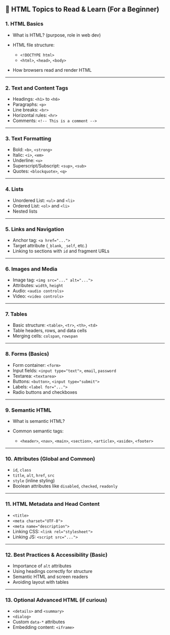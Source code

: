 ## 📘 HTML Topics to Read & Learn (For a Beginner)

### 1. **HTML Basics**

* What is HTML? (purpose, role in web dev)
* HTML file structure:

  * `<!DOCTYPE html>`
  * `<html>`, `<head>`, `<body>`
* How browsers read and render HTML

---

### 2. **Text and Content Tags**

* Headings: `<h1>` to `<h6>`
* Paragraphs: `<p>`
* Line breaks: `<br>`
* Horizontal rules: `<hr>`
* Comments: `<!-- This is a comment -->`

---

### 3. **Text Formatting**

* Bold: `<b>`, `<strong>`
* Italic: `<i>`, `<em>`
* Underline: `<u>`
* Superscript/Subscript: `<sup>`, `<sub>`
* Quotes: `<blockquote>`, `<q>`

---

### 4. **Lists**

* Unordered List: `<ul>` and `<li>`
* Ordered List: `<ol>` and `<li>`
* Nested lists

---

### 5. **Links and Navigation**

* Anchor tag: `<a href="...">`
* Target attribute (`_blank`, `_self`, etc.)
* Linking to sections with `id` and fragment URLs

---

### 6. **Images and Media**

* Image tag: `<img src="..." alt="...">`
* Attributes: `width`, `height`
* Audio: `<audio controls>`
* Video: `<video controls>`

---

### 7. **Tables**

* Basic structure: `<table>`, `<tr>`, `<th>`, `<td>`
* Table headers, rows, and data cells
* Merging cells: `colspan`, `rowspan`

---

### 8. **Forms (Basics)**

* Form container: `<form>`
* Input fields: `<input type="text">`, `email`, `password`
* Textarea: `<textarea>`
* Buttons: `<button>`, `<input type="submit">`
* Labels: `<label for="...">`
* Radio buttons and checkboxes

---

### 9. **Semantic HTML**

* What is semantic HTML?
* Common semantic tags:

  * `<header>`, `<nav>`, `<main>`, `<section>`, `<article>`, `<aside>`, `<footer>`

---

### 10. **Attributes (Global and Common)**

* `id`, `class`
* `title`, `alt`, `href`, `src`
* `style` (inline styling)
* Boolean attributes like `disabled`, `checked`, `readonly`

---

### 11. **HTML Metadata and Head Content**

* `<title>`
* `<meta charset="UTF-8">`
* `<meta name="description">`
* Linking CSS: `<link rel="stylesheet">`
* Linking JS: `<script src="...">`

---

### 12. **Best Practices & Accessibility (Basic)**

* Importance of `alt` attributes
* Using headings correctly for structure
* Semantic HTML and screen readers
* Avoiding layout with tables

---

### 13. **Optional Advanced HTML (if curious)**

* `<details>` and `<summary>`
* `<dialog>`
* Custom `data-*` attributes
* Embedding content: `<iframe>`

